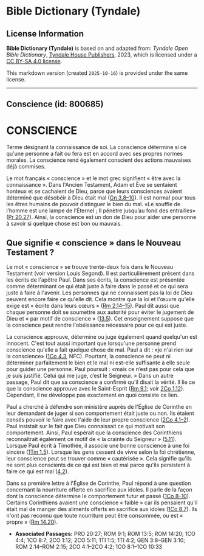 # Bible Dictionary (Tyndale)

## License Information

**Bible Dictionary (Tyndale)** is based on and adapted from: _Tyndale Open Bible Dictionary_, [Tyndale House Publishers](https://tyndaleopenresources.com/), 2023, which is licensed under a [CC BY-SA 4.0 license](https://creativecommons.org/licenses/by-sa/4.0/legalcode.en).

This markdown version (created `2025-10-16`) is provided under the same license.



--------------------------------

## Conscience (id: 800685)

CONSCIENCE
==========

Terme désignant la connaissance de soi. La conscience détermine si ce qu'une personne a fait ou fera est en accord avec ses propres normes morales. La conscience rend également conscient des actions mauvaises déjà commises.

Le mot français « conscience » et le mot grec signifient « être avec la connaissance ». Dans l'Ancien Testament, Adam et Ève se sentaient honteux et se cachaient de Dieu, parce que leurs consciences avaient déterminé que désobéir à Dieu était mal ([Gn 3\.8–10](https://ref.ly/Gen3:8-Gen3:10)). Il est normal pour tous les êtres humains de pouvoir distinguer le bien du mal. «Le souffle de l’homme est une lampe de l’Éternel ; Il pénètre jusqu’au fond des entrailles» ([Pr 20\.27](https://ref.ly/Prov20:27)). Ainsi, la conscience est un don de Dieu pour aider une personne à savoir si quelque chose est bon ou mauvais.

Que signifie « conscience » dans le Nouveau Testament ?
-------------------------------------------------------

Le mot « conscience » se trouve trente\-deux fois dans le Nouveau Testament (voir version Louis Segond). Il est particulièrement présent dans les écrits de l'apôtre Paul. Dans ses écrits, la conscience est présentée comme déterminant ce qui était juste à faire dans le passé et ce qui sera juste à faire à l'avenir. Les personnes qui ne connaissent pas la loi de Dieu peuvent encore faire ce qu'elle dit. Cela montre que la loi et l'œuvre qu'elle exige est « écrite dans leurs cœurs » ([Rm 2\.14–15](https://ref.ly/Rom2:14-Rom2:15)). Paul dit aussi que chaque personne doit se soumettre aux autorité pour éviter le jugement de Dieu et « par motif de conscience » ([13\.5](https://ref.ly/Rom13:5)). Cet enseignement suppose que la conscience peut rendre l'obéissance nécessaire pour ce qui est juste.

La conscience approuve, détermine ou juge également quand quelqu'un est innocent. C'est tout aussi important que lorsqu'une personne prend conscience qu'elle a fait quelque chose de mal. Paul a dit : «je n'ai rien sur la conscience» ([1Co 4\.3](https://ref.ly/1Cor4:4), NFC). Pourtant, la conscience ne peut ni déterminer parfaitement le bien et le mal ni est\-elle suffisante à elle seule pour guider une personne. Paul poursuit : «mais ce n’est pas pour cela que je suis justifié. Celui qui me juge, c’est le Seigneur. » Dans un autre passage, Paul dit que sa conscience a confirmé qu'il disait la vérité. Il lie ce que la conscience approuve avec le Saint\-Esprit ([Rm 9\.1](https://ref.ly/Rom9:1); voir [2Co 1\.12](https://ref.ly/2Cor1:12)). Cependant, il ne développe pas exactement en quoi consiste ce lien.

Paul a cherché à défendre son ministère auprès de l'Église de Corinthe en leur demandant de juger si son comportement était juste ou non. Ils étaient censés pouvoir le faire avec l'aide de leur propre conscience ([2Co 4\.1–2](https://ref.ly/2Cor4:1-2Cor4:2)). Paul insistait sur le fait que Dieu connaissait ce qui motivait son comportement. Ainsi, Paul espérait que la conscience des Corinthiens reconnaîtrait également ce motif de « la crainte du Seigneur » ([5\.11](https://ref.ly/2Cor5:11)). Lorsque Paul écrit à Timothée, il associe une bonne conscience à une foi sincère ([1Tm 1\.5](https://ref.ly/1Tim1:5)). Lorsque les gens cessent de vivre selon la foi chrétienne, leur conscience peut se trouver comme « cautérisée ». Cela signifie qu'ils ne sont plus conscients de ce qui est bien et mal parce qu'ils persistent à faire ce qui est mal ([4\.2](https://ref.ly/1Tim4:2)).

Dans sa première lettre à l'Église de Corinthe, Paul répond à une question concernant la nourriture offerte en sacrifice aux idoles. Il parle de la façon dont la conscience détermine le comportement futur et passé ([1Co 8–10](https://ref.ly/1Cor8:1-1Cor10:33)). Certains Corinthiens avaient une conscience « faible » car ils pensaient qu'il était mal de manger des aliments offerts en sacrifice aux idoles ([1Co 8\.7](https://ref.ly/1Cor8:7)). Ils n'ont pas reconnu que toute nourriture peut être consommée, ou est « propre » ([Rm 14\.20](https://ref.ly/Rom14:20)).

* **Associated Passages:** PRO 20:27; ROM 9:1; ROM 13:5; ROM 14:20; 1CO 4:4; 1CO 8:7; 2CO 1:12; 2CO 5:11; 1TI 1:5; 1TI 4:2; GEN 3:8–GEN 3:10; ROM 2:14–ROM 2:15; 2CO 4:1–2CO 4:2; 1CO 8:1–1CO 10:33

